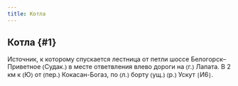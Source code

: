 ```yaml
---
title: Котла
---
```

## Котла {#1}

Источник, к которому спускается лестница от петли шоссе Белогорск–Приветное ⦅Судак.⦆ в месте ответвления влево дороги на ⦅г.⦆ Лапата. В 2 км к ⦅Ю⦆ от ⦅пер.⦆ Кокасан-Богаз, по ⦅л.⦆ борту ⦅ущ.⦆ ⦅р.⦆ Ускут ⦃И6⦄.
